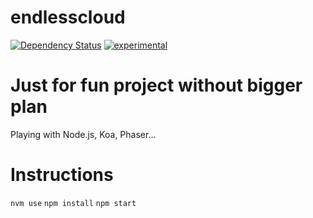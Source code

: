 endlesscloud
============

[![Dependency Status](https://gemnasium.com/krzychukula/endlesscloud.svg)](https://gemnasium.com/krzychukula/endlesscloud)
[![experimental](http://badges.github.io/stability-badges/dist/experimental.svg)](http://github.com/badges/stability-badges)


Just for fun project without bigger plan
========================================

Playing with Node.js, Koa, Phaser...

Instructions
============

`nvm use`
`npm install`
`npm start`

